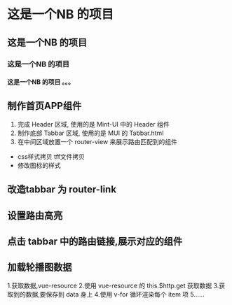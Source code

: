 # 这是一个NB 的项目

## 这是一个NB 的项目

### 这是一个NB 的项目

#### 这是一个NB 的项目 。。。

## 制作首页APP组件
1. 完成 Header 区域, 使用的是 Mint-UI 中的 Header 组件
2. 制作底部 Tabbar 区域, 使用的是 MUI 的 Tabbar.html
3. 在中间区域放置一个 router-view 来展示路由匹配到的组件
 + css样式拷贝  tff文件拷贝
 + 修改图标的样式

## 改造tabbar 为 router-link

## 设置路由高亮

## 点击 tabbar 中的路由链接,展示对应的组件

## 加载轮播图数据
1.获取数据,vue-resource
2.使用 vue-resource 的 this.$http.get 获取数据
3.获取到的数据,要保存到 data 身上
4.使用 v-for 循环渲染每个 item 项
5......